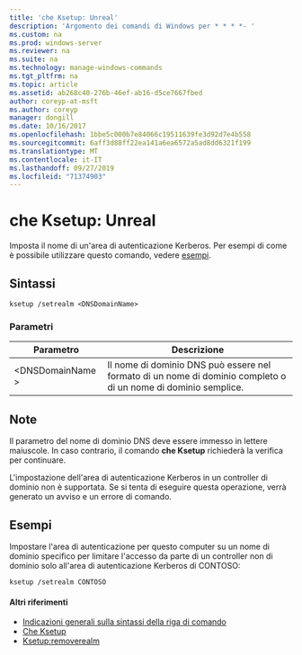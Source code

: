```yaml
---
title: 'che Ksetup: Unreal'
description: 'Argomento dei comandi di Windows per * * * *- '
ms.custom: na
ms.prod: windows-server
ms.reviewer: na
ms.suite: na
ms.technology: manage-windows-commands
ms.tgt_pltfrm: na
ms.topic: article
ms.assetid: ab268c40-276b-46ef-ab16-d5ce7667fbed
author: coreyp-at-msft
ms.author: coreyp
manager: dongill
ms.date: 10/16/2017
ms.openlocfilehash: 1bbe5c000b7e84066c19511639fe3d92d7e4b558
ms.sourcegitcommit: 6aff3d88ff22ea141a6ea6572a5ad8dd6321f199
ms.translationtype: MT
ms.contentlocale: it-IT
ms.lasthandoff: 09/27/2019
ms.locfileid: "71374903"
---
```

# <a name="ksetupsetrealm"></a>che Ksetup: Unreal



Imposta il nome di un'area di autenticazione Kerberos. Per esempi di come è possibile utilizzare questo comando, vedere [esempi](#BKMK_Examples).

## <a name="syntax"></a>Sintassi

```
ksetup /setrealm <DNSDomainName>
```

### <a name="parameters"></a>Parametri

|Parametro|Descrizione|
|---------|-----------|
|\<DNSDomainName >|Il nome di dominio DNS può essere nel formato di un nome di dominio completo o di un nome di dominio semplice.|

## <a name="remarks"></a>Note

Il parametro del nome di dominio DNS deve essere immesso in lettere maiuscole. In caso contrario, il comando **che Ksetup** richiederà la verifica per continuare.

L'impostazione dell'area di autenticazione Kerberos in un controller di dominio non è supportata. Se si tenta di eseguire questa operazione, verrà generato un avviso e un errore di comando.

## <a name="BKMK_Examples"></a>Esempi

Impostare l'area di autenticazione per questo computer su un nome di dominio specifico per limitare l'accesso da parte di un controller non di dominio solo all'area di autenticazione Kerberos di CONTOSO:
```
ksetup /setrealm CONTOSO
```

#### <a name="additional-references"></a>Altri riferimenti

-   [Indicazioni generali sulla sintassi della riga di comando](command-line-syntax-key.md)
-   [Che Ksetup](ksetup.md)
-   [Ksetup:removerealm](ksetup-removerealm.md)